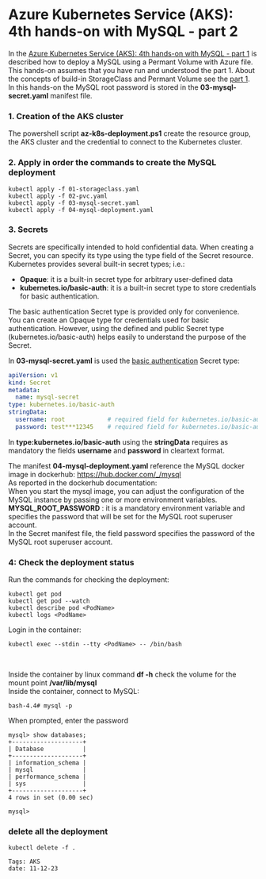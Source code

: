 
<properties
pageTitle= 'AKS: hands-on with MySQL  - part 2'
description= "AKS: hands-on with MySQL - part 2"
services="AKS"
documentationCenter="https://github.com/fabferri/"
authors="fabferri"
editor="fabferri"/>

<tags
   ms.service="AKS"
   ms.devlang="AKS"
   ms.topic="article"
   ms.tgt_pltfrm="AKS"
   ms.workload="AKS"
   ms.date="19/12/2023"
   ms.author="fabferri" />

# Azure Kubernetes Service (AKS): 4th hands-on with MySQL - part 2
In the [Azure Kubernetes Service (AKS): 4th hands-on with MySQL - part 1](https://github.com/fabferri/about-k8s/tree/main/aks-hands-on/aks-4th-hands-on-mysql) is described how to deploy a MySQL using a Permant Volume with Azure file. <br>
This hands-on assumes that you have run and understood the part 1. About the concepts of build-in StorageClass and Permant Volume see the [part 1](https://github.com/fabferri/about-k8s/tree/main/aks-hands-on/aks-4th-hands-on-mysql). <br>
In this hands-on the MySQL root password is stored in the **03-mysql-secret.yaml** manifest file.


### <a name="Creation of the AKS cluster"></a>1. Creation of the AKS cluster
The powershell script **az-k8s-deployment.ps1** create the resource group, the AKS cluster and the credential to connect to the Kubernetes cluster.

### <a name="full deployment"></a>2. Apply in order the commands to create the MySQL deployment

    kubectl apply -f 01-storageclass.yaml
    kubectl apply -f 02-pvc.yaml
    kubectl apply -f 03-mysql-secret.yaml
    kubectl apply -f 04-mysql-deployment.yaml


### <a name="create a storage class"></a>3. Secrets
Secrets are specifically intended to hold confidential data. When creating a Secret, you can specify its type using the type field of the Secret resource. <br>
Kubernetes provides several built-in secret types; i.e.:
- **Opaque**: it is a built-in secret type for arbitrary user-defined data
- **kubernetes.io/basic-auth**: it is a built-in secret type to store credentials for basic authentication. 

The basic authentication Secret type is provided only for convenience. <br>
You can create an Opaque type for credentials used for basic authentication. However, using the defined and public Secret type (kubernetes.io/basic-auth) helps easily to understand the purpose of the Secret.

In **03-mysql-secret.yaml** is used the <ins>basic authentication</ins> Secret type:
```yaml
apiVersion: v1
kind: Secret
metadata:
  name: mysql-secret
type: kubernetes.io/basic-auth
stringData:
  username: root            # required field for kubernetes.io/basic-auth
  password: test***12345    # required field for kubernetes.io/basic-auth
```
In **type:kubernetes.io/basic-auth** using the **stringData** requires as mandatory the fields **username** and **password** in cleartext format.

The manifest **04-mysql-deployment.yaml** reference the MySQL docker image in dockerhub: https://hub.docker.com/_/mysql <br>
As reported in the dockerhub documentation: <br>
When you start the mysql image, you can adjust the configuration of the MySQL instance by passing one or more environment variables.
**MYSQL_ROOT_PASSWORD** : it is a mandatory environment variable  and specifies the password that will be set for the MySQL root superuser account. <br>
In the Secret manifest file, the field password specifies the password of the MySQL root superuser account.

### <a name="check the POD status"></a>4: Check the deployment status
Run the commands for checking the deployment:

```console
kubectl get pod
kubectl get pod --watch
kubectl describe pod <PodName>
kubectl logs <PodName>
```

Login in the container: 
```console
kubectl exec --stdin --tty <PodName> -- /bin/bash 
```
<br>

Inside the container by linux command **df -h** check the volume for the mount point **/var/lib/mysql**
<br>
Inside the container, connect to MySQL:

```console
bash-4.4# mysql -p
```
When prompted, enter the password

```console
mysql> show databases;
+--------------------+
| Database           |
+--------------------+
| information_schema |
| mysql              |
| performance_schema |
| sys                |
+--------------------+
4 rows in set (0.00 sec)

mysql>
```

### delete all the deployment
    kubectl delete -f .

`Tags: AKS` <br>
`date: 11-12-23`

